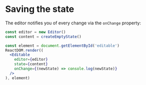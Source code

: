 # Saving the state

The editor notifies you of every change via the `onChange` property:

```jsx
const editor = new Editor()
const content = createEmptyState()

const element = document.getElementById('editable')
ReactDOM.render((
  <Editable
    editor={editor}
    state={content}
    onChange={(newState) => console.log(newState)}
  />
), element)
```
